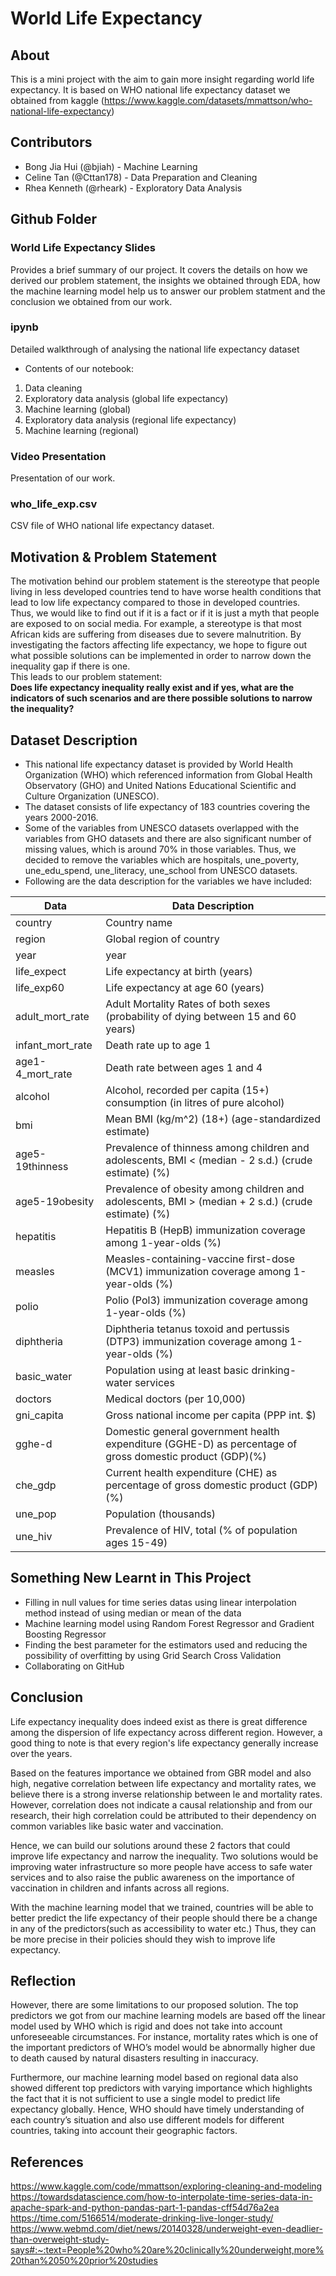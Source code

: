 # World Life Expectancy


## About
This is a mini project with the aim to gain more insight regarding world life expectancy. It is based on WHO national life expectancy dataset we obtained from kaggle (https://www.kaggle.com/datasets/mmattson/who-national-life-expectancy)

## Contributors
- Bong Jia Hui (@bjiah) - Machine Learning
- Celine Tan (@Cttan178) - Data Preparation and Cleaning
- Rhea Kenneth (@rheark) - Exploratory Data Analysis

## Github Folder
### World Life Expectancy Slides
Provides a brief summary of our project. It covers the details on how we derived our problem statement, the insights we obtained through EDA, how the machine learning model help us to answer our problem statment and the conclusion we obtained from our work.

### ipynb
Detailed walkthrough of analysing the national life expectancy dataset
- Contents of our notebook:
1. Data cleaning
2. Exploratory data analysis (global life expectancy)
3. Machine learning (global)
4. Exploratory data analysis (regional life expectancy)
5. Machine learning (regional)

### Video Presentation 
Presentation of our work.

### who_life_exp.csv
CSV file of WHO national life expectancy dataset.


## Motivation & Problem Statement
The motivation behind our problem statement is the stereotype that people living in less developed countries tend to have worse health conditions that lead to low life expectancy compared to those in developed countries. Thus, we would like to find out if it is a fact or if it is just a myth that people are exposed to on social media. For example, a stereotype is that most African kids are suffering from diseases due to severe malnutrition. By investigating the factors affecting life expectancy, we hope to figure out what possible solutions can be implemented in order to narrow down the inequality gap if there is one. <br />
This leads to our problem statement: <br />
**Does life expectancy inequality really exist and if yes, what are the indicators of such scenarios and are there possible solutions to narrow the inequality?**

## Dataset Description
- This national life expectancy dataset is provided by World Health Organization (WHO) which referenced information from Global Health Observatory (GHO) and United Nations Educational Scientific and Culture Organization (UNESCO).
- The dataset consists of life expectancy of 183 countries covering the years 2000-2016.
- Some of the variables from UNESCO datasets overlapped with the variables from GHO datasets and there are also significant number of missing values, which is around 70% in those variables. Thus, we decided to remove the variables which are hospitals, une_poverty, une_edu_spend, une_literacy, une_school from UNESCO datasets.
- Following are the data description for the variables we have included:

| Data            | Data Description                                                                                        |
| -------------   | --------------------------------------------------------------------------------------------------------|             
| country         | Country name                                                                                            |
| region          | Global region of country                                                                                |
| year            | year                                                                                                    |
| life_expect     | Life expectancy at birth (years)                                                                        | 
| life_exp60      | Life expectancy at age 60 (years)                                                                       |
| adult_mort_rate | Adult Mortality Rates of both sexes (probability of dying between 15 and 60 years)                      |
| infant_mort_rate| Death rate up to age 1                                                                                  | 
| age1-4_mort_rate| Death rate between ages 1 and 4                                                                         |
| alcohol         | Alcohol, recorded per capita (15+) consumption (in litres of pure alcohol)                              |
| bmi             | Mean BMI (kg/m^2) (18+) (age-standardized estimate)                                                     |
| age5-19thinness | Prevalence of thinness among children and adolescents, BMI < (median - 2 s.d.) (crude estimate) (%)     |
| age5-19obesity  | Prevalence of obesity among children and adolescents, BMI > (median + 2 s.d.) (crude estimate) (%)      |
| hepatitis       | Hepatitis B (HepB) immunization coverage among 1-year-olds (%)                                          |
| measles         | Measles-containing-vaccine first-dose (MCV1) immunization coverage among 1-year-olds (%)                |
| polio           | Polio (Pol3) immunization coverage among 1-year-olds (%)                                                |
| diphtheria      | Diphtheria tetanus toxoid and pertussis (DTP3) immunization coverage among 1-year-olds (%)              |
| basic_water     | Population using at least basic drinking-water services                                                 |
| doctors         | Medical doctors (per 10,000)                                                                            |
| gni_capita      | Gross national income per capita (PPP int. $)                                                           |
| gghe-d          | Domestic general government health expenditure (GGHE-D) as percentage of gross domestic product (GDP)(%)|
| che_gdp         | Current health expenditure (CHE) as percentage of gross domestic product (GDP) (%)                      |
| une_pop         | Population (thousands)                                                                                  |
| une_hiv         | Prevalence of HIV, total (% of population ages 15-49)                                                   | 

## Something New Learnt in This Project
- Filling in null values for time series datas using linear interpolation method instead of using median or mean of the data
- Machine learning model using Random Forest Regressor and Gradient Boosting Regressor 
- Finding the best parameter for the estimators used and reducing the possibility of overfitting by using Grid Search Cross Validation
- Collaborating on GitHub

## Conclusion
Life expectancy inequality does indeed exist as there is great difference among the dispersion of life expectancy across different region. However, a good thing to note is that every region's life expectancy generally increase over the years. 

Based on the features importance we obtained from GBR model and also high, negative correlation between life expectancy and mortality rates, we believe there is a strong inverse relationship between le and mortality rates. However, correlation does not indicate a causal relationship and from our research, their high correlation could be attributed to their dependency on common variables like basic water and vaccination.

Hence, we can build our solutions around these 2 factors that could improve life expectancy and narrow the inequality. Two solutions would be improving water infrastructure so more people have access to safe water services and to also raise the public awareness on the importance of vaccination in children and infants across all regions.

With the machine learning model that we trained, countries will be able to better predict the life expectancy of their people should there be a change in any of the predictors(such as accessibility to water etc.) Thus, they can be more precise in their policies should they wish to improve life expectancy.

## Reflection
However, there are some limitations to our proposed solution. The top predictors we got from our machine learning models are based off the linear model used by WHO which is rigid and does not take into account unforeseeable circumstances. For instance, mortality rates which is one of the important predictors of WHO’s model would be abnormally higher due to death caused by natural disasters resulting in inaccuracy.

Furthermore, our machine learning model based on regional data also showed different top predictors with varying importance which highlights the fact that it is not sufficient to use a single model to predict life expectancy globally. Hence, WHO should have timely understanding of each country’s situation and also use different models for different countries, taking into account their geographic factors. 


## References
https://www.kaggle.com/code/mmattson/exploring-cleaning-and-modeling
https://towardsdatascience.com/how-to-interpolate-time-series-data-in-apache-spark-and-python-pandas-part-1-pandas-cff54d76a2ea
https://time.com/5166514/moderate-drinking-live-longer-study/
https://www.webmd.com/diet/news/20140328/underweight-even-deadlier-than-overweight-study-says#:~:text=People%20who%20are%20clinically%20underweight,more%20than%2050%20prior%20studies


